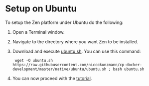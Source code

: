 Setup on Ubuntu
===============

To setup the Zen platform under Ubuntu do the following:

1. Open a Terminal window.
2. Navigate to the directory where you want Zen to be installed.
3. Download and execute [ubuntu.sh](./ubuntu.sh?raw=true). You can use this command: 

        wget -O ubuntu.sh https://raw.githubusercontent.com/niccokunzmann/cp-docker-development/master/native/ubuntu/ubuntu.sh ; bash ubuntu.sh

4. You can now proceed with the [tutorial](https://github.com/CoderDojo/cp-local-development#localdev-init).
